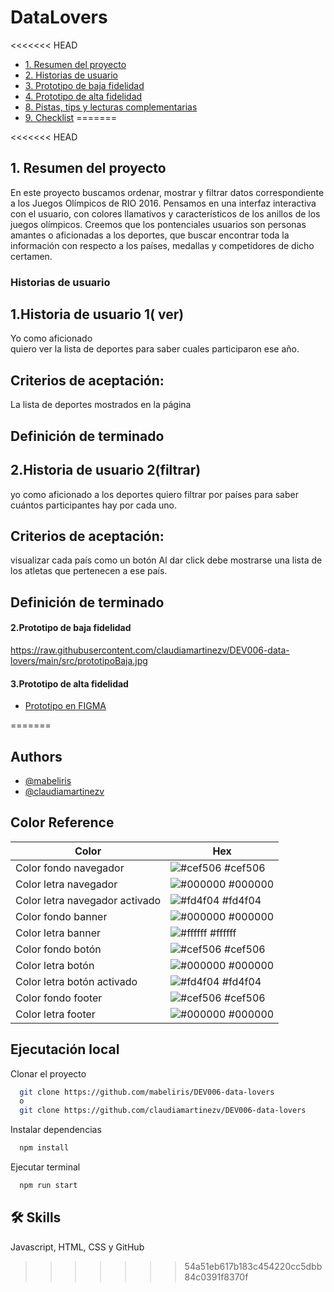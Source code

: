 
# DataLovers

<<<<<<< HEAD
* [1. Resumen del proyecto](#1-resumen-del-proyecto) 
* [2. Historias de usuario](#2-Historias-de-usuario)
* [3. Prototipo de baja fidelidad](#3-Prototipo-de-baja-fidelidad)
* [4. Prototipo de alta fidelidad](#4-Prototipo-de-alta-fidelidad)
* [8. Pistas, tips y lecturas complementarias](#8-pistas-tips-y-lecturas-complementarias)
* [9. Checklist](#9-checklist)
=======



<<<<<<< HEAD
## 1. Resumen del proyecto
En este proyecto buscamos ordenar, mostrar y filtrar datos correspondiente a los Juegos Olímpicos de RIO 2016. Pensamos en una interfaz interactiva con el usuario, con colores llamativos y característicos de los anillos de los juegos olímpicos. Creemos que los pontenciales usuarios son personas amantes o aficionadas a los deportes, que buscar encontrar toda la información con respecto a los países, medallas y competidores de dicho certamen. 
 
### Historias de usuario
## 1.Historia de usuario 1( ver)

Yo como aficionado  
quiero ver la lista de deportes
para saber cuales participaron ese año.

## Criterios de aceptación:
La lista de deportes mostrados en la página

## Definición de terminado



## 2.Historia de usuario 2(filtrar)
yo como aficionado a los deportes
quiero filtrar por países
para saber cuántos participantes hay por cada uno. 

## Criterios de aceptación:
visualizar cada país como un botón
Al dar click debe mostrarse una lista de los atletas que pertenecen a ese país.

## Definición de terminado




#### 2.Prototipo de baja fidelidad
https://raw.githubusercontent.com/claudiamartinezv/DEV006-data-lovers/main/src/prototipoBaja.jpg




#### 3.Prototipo de alta fidelidad
 - [Prototipo en FIGMA](https://www.figma.com/file/CzPwE3cCd6eVcHWtA9glM6/PROTOTIPO?type=design&node-id=73-3&t=MNo1zIbeYViQZG4D-0)

=======
## Authors

- [@mabeliris](https://github.com/mabeliris)
- [@claudiamartinezv](https://github.com/claudiamartinezv)


## Color Reference

| Color             | Hex                                                                |
| ----------------- | ------------------------------------------------------------------ |
| Color fondo navegador | ![#cef506](https://via.placeholder.com/10/cef506?text=+) #cef506 |
| Color letra navegador | ![#000000](https://via.placeholder.com/10/000000?text=+) #000000 |
| Color letra navegador activado | ![#fd4f04](https://via.placeholder.com/10/fd4f04?text=+) #fd4f04 |
| Color fondo banner | ![#000000](https://via.placeholder.com/10/000000?text=+) #000000 |
| Color letra banner | ![#ffffff](https://via.placeholder.com/10/ffffff?text=+) #ffffff |
| Color fondo botón | ![#cef506](https://via.placeholder.com/10/cef506?text=+) #cef506 |
| Color letra botón | ![#000000](https://via.placeholder.com/10/000000?text=+) #000000 |
| Color letra botón activado | ![#fd4f04](https://via.placeholder.com/10/fd4f04?text=+) #fd4f04 |
| Color fondo footer | ![#cef506](https://via.placeholder.com/10/cef506?text=+) #cef506 |
| Color letra footer | ![#000000](https://via.placeholder.com/10/000000?text=+) #000000 |


## Ejecutación local

Clonar el proyecto

```bash
  git clone https://github.com/mabeliris/DEV006-data-lovers 
  o
  git clone https://github.com/claudiamartinezv/DEV006-data-lovers
```

Instalar dependencias

```bash
  npm install
```

Ejecutar terminal

```bash
  npm run start
```
## 🛠 Skills
Javascript, HTML, CSS y GitHub

>>>>>>> 54a51eb617b183c454220cc5dbb84c0391f8370f







